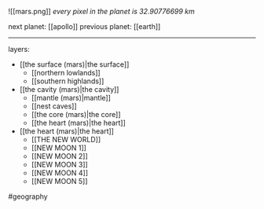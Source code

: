 ![[mars.png]]
*every pixel in the planet is 32.90776699 km*

next planet: [[apollo]]
previous planet: [[earth]]

---


layers:
- [[the surface (mars)|the surface]]
	- [[northern lowlands]]
	- [[southern highlands]]
- [[the cavity (mars)|the cavity]]
	- [[mantle (mars)|mantle]]
	- [[nest caves]]
	- [[the core (mars)|the core]]
	- [[the heart (mars)|the heart]]
- [[the heart (mars)|the heart]]
	- [[THE NEW WORLD]]
	- [[NEW MOON 1]]
	- [[NEW MOON 2]]
	- [[NEW MOON 3]]
	- [[NEW MOON 4]]
	- [[NEW MOON 5]]

#geography